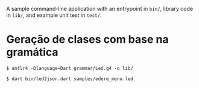 A sample command-line application with an entrypoint in `bin/`, library code
in `lib/`, and example unit test in `test/`.


# Geração de clases com base na gramática
```
$ antlr4 -Dlanguage=Dart grammar/Led.g4 -o lib/
```


```
$ dart bin/led2json.dart samples/edere_menu.led
```